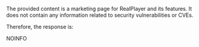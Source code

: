 The provided content is a marketing page for RealPlayer and its features. It does not contain any information related to security vulnerabilities or CVEs.

Therefore, the response is:

NOINFO